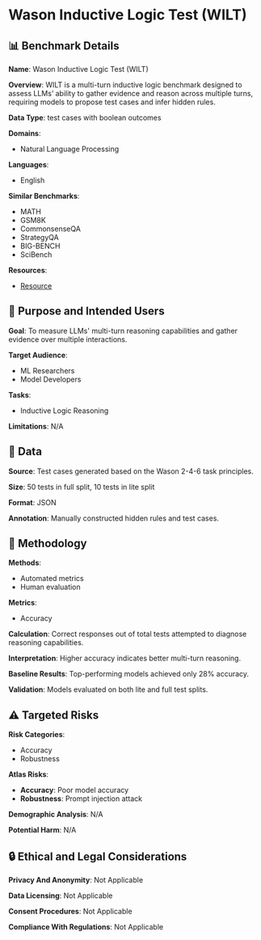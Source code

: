 # Wason Inductive Logic Test (WILT)

## 📊 Benchmark Details

**Name**: Wason Inductive Logic Test (WILT)

**Overview**: WILT is a multi-turn inductive logic benchmark designed to assess LLMs’ ability to gather evidence and reason across multiple turns, requiring models to propose test cases and infer hidden rules.

**Data Type**: test cases with boolean outcomes

**Domains**:
- Natural Language Processing

**Languages**:
- English

**Similar Benchmarks**:
- MATH
- GSM8K
- CommonsenseQA
- StrategyQA
- BIG-BENCH
- SciBench

**Resources**:
- [Resource](N/A)

## 🎯 Purpose and Intended Users

**Goal**: To measure LLMs' multi-turn reasoning capabilities and gather evidence over multiple interactions.

**Target Audience**:
- ML Researchers
- Model Developers

**Tasks**:
- Inductive Logic Reasoning

**Limitations**: N/A

## 💾 Data

**Source**: Test cases generated based on the Wason 2-4-6 task principles.

**Size**: 50 tests in full split, 10 tests in lite split

**Format**: JSON

**Annotation**: Manually constructed hidden rules and test cases.

## 🔬 Methodology

**Methods**:
- Automated metrics
- Human evaluation

**Metrics**:
- Accuracy

**Calculation**: Correct responses out of total tests attempted to diagnose reasoning capabilities.

**Interpretation**: Higher accuracy indicates better multi-turn reasoning.

**Baseline Results**: Top-performing models achieved only 28% accuracy.

**Validation**: Models evaluated on both lite and full test splits.

## ⚠️ Targeted Risks

**Risk Categories**:
- Accuracy
- Robustness

**Atlas Risks**:
- **Accuracy**: Poor model accuracy
- **Robustness**: Prompt injection attack

**Demographic Analysis**: N/A

**Potential Harm**: N/A

## 🔒 Ethical and Legal Considerations

**Privacy And Anonymity**: Not Applicable

**Data Licensing**: Not Applicable

**Consent Procedures**: Not Applicable

**Compliance With Regulations**: Not Applicable
